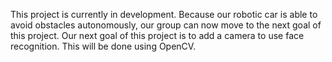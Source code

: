 This project is currently in development.
Because our robotic car is able to avoid obstacles autonomously, our group can now move to the next goal of this project.
Our next goal of this project is to add a camera to use face recognition.
This will be done using OpenCV.
